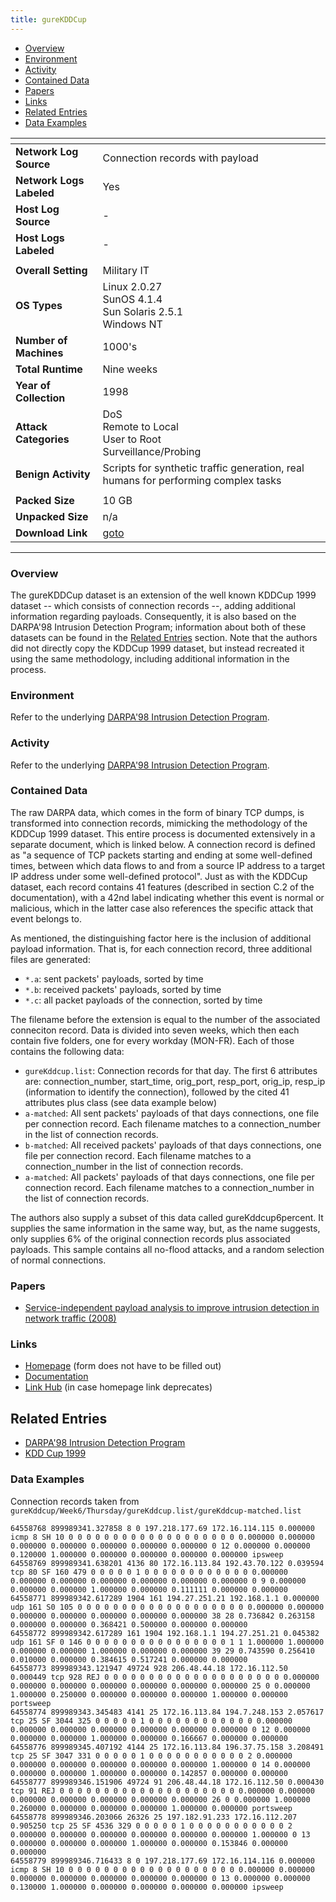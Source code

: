 ```yaml
---
title: gureKDDCup
---
```


- [Overview](#overview)
- [Environment](#environment)
- [Activity](#activity)
- [Contained Data](#contained-data)
- [Papers](#papers)
- [Links](#links)
- [Related Entries](#related-entries)
- [Data Examples](#data-examples)

| <!-- -->                 | <!-- -->                                                                                                   |
|--------------------------|------------------------------------------------------------------------------------------------------------|
| **Network Log Source**   | Connection records with payload                                                                            |
| **Network Logs Labeled** | Yes                                                                                                        |
| **Host Log Source**      | -                                                                                                          |
| **Host Logs Labeled**    | -                                                                                                          |
|                          |                                                                                                            |
| **Overall Setting**      | Military IT                                                                                                |
| **OS Types**             | Linux 2.0.27<br/>SunOS 4.1.4<br/>Sun Solaris 2.5.1<br/>Windows NT                                          |
| **Number of Machines**   | 1000's                                                                                                     |
| **Total Runtime**        | Nine weeks                                                                                                 |
| **Year of Collection**   | 1998                                                                                                       |
| **Attack Categories**    | DoS<br/>Remote to Local<br/>User to Root<br/>Surveillance/Probing                                          |
| **Benign Activity**      | Scripts for synthetic traffic generation, real humans for performing complex tasks                         |
|                          |                                                                                                            |
| **Packed Size**          | 10 GB                                                                                                      |
| **Unpacked Size**        | n/a                                                                                                        |
| **Download Link**        | [goto](http://www.sc.ehu.es/acwaldap/gureKddcup/gureKDDCup/gureKddcup/complete_database/gureKddcup.tar.gz) |

***

### Overview
The gureKDDCup dataset is an extension of the well known KDDCup 1999 dataset -- which consists of connection records --, adding additional information regarding payloads.
Consequently, it is also based on the DARPA'98 Intrusion Detection Program;
information about both of these datasets can be found in the [Related Entries](#related-entries) section.
Note that the authors did not directly copy the KDDCup 1999 dataset, but instead recreated it using the same methodology, including additional information in the process.

### Environment
Refer to the underlying [DARPA'98 Intrusion Detection Program](darpa98.md).

### Activity
Refer to the underlying [DARPA'98 Intrusion Detection Program](darpa98.md).

### Contained Data
The raw DARPA data, which comes in the form of binary TCP dumps, is transformed into connection records, mimicking the methodology of the KDDCup 1999 dataset.
This entire process is documented extensively in a separate document, which is linked below.
A connection record is defined as "a sequence of TCP packets starting and ending at some well-defined times, between
which data flows to and from a source IP address to a target IP address under some well-defined protocol".
Just as with the KDDCup dataset, each record contains 41 features (described in section C.2 of the documentation), with a 42nd label indicating whether this event is normal or malicious, which in the latter case also references the specific attack that event belongs to.

As mentioned, the distinguishing factor here is the inclusion of additional payload information.
That is, for each connection record, three additional files are generated:
- `*.a`: sent packets' payloads, sorted by time
- `*.b`: received packets' payloads, sorted by time
- `*.c`: all packet payloads of the connection, sorted by time

The filename before the extension is equal to the number of the associated conneciton record.
Data is divided into seven weeks, which then each contain five folders, one for every workday (MON-FR).
Each of those contains the following data:
- `gureKddcup.list`: Connection records for that day.
  The first 6 attributes are: connection_number, start_time, orig_port, resp_port, orig_ip, resp_ip (information to identify the connection), followed by the cited 41 attributes plus class (see data example below)
- `a-matched`: All sent packets' payloads of that days connections, one file per connection record.
  Each filename matches to a connection_number in the list of connection records.
- `b-matched`: All received packets' payloads of that days connections, one file per connection record.
  Each filename matches to a connection_number in the list of connection records.
- `a-matched`: All packets' payloads of that days connections, one file per connection record.
  Each filename matches to a connection_number in the list of connection records.

The authors also supply a subset of this data called gureKddcup6percent.
It supplies the same information in the same way, but, as the name suggests, only supplies 6% of the original connection records plus associated payloads.
This sample contains all no-flood attacks, and a random selection of normal connections.

### Papers
- [Service-independent payload analysis to improve intrusion detection in network traffic (2008)](https://dl.acm.org/doi/10.5555/2449288.2449315)

### Links
- [Homepage](http://www.sc.ehu.es/acwaldap/gureKddcup/galdetegia_jaso.php) (form does not have to be filled out)
- [Documentation](https://addi.ehu.es/bitstream/handle/10810/20608/20160601_Txostena_gurekddcup_InigoPeronaBalda.pdf?sequence=1)
- [Link Hub](http://www.sc.ehu.es/acwaldap/) (in case homepage link deprecates)

## Related Entries
- [DARPA'98 Intrusion Detection Program](darpa98.md)
- [KDD Cup 1999](kdd_cup_1999.md)

### Data Examples
Connection records taken from `gureKddcup/Week6/Thursday/gureKddcup.list/gureKddcup-matched.list`
```
64558768 899989341.327858 8 0 197.218.177.69 172.16.114.115 0.000000 icmp 8 SH 10 0 0 0 0 0 0 0 0 0 0 0 0 0 0 0 0 0 0 0 0.000000 0.000000 0.000000 0.000000 0.000000 0.000000 0.000000 0 12 0.000000 0.000000 0.120000 1.000000 0.000000 0.000000 0.000000 0.000000 ipsweep
64558769 899989341.638201 4136 80 172.16.113.84 192.43.70.122 0.039594 tcp 80 SF 160 479 0 0 0 0 0 1 0 0 0 0 0 0 0 0 0 0 0 0 0.000000 0.000000 0.000000 0.000000 0.000000 0.000000 0.000000 0 9 0.000000 0.000000 0.000000 1.000000 0.000000 0.111111 0.000000 0.000000 
64558771 899989342.617289 1904 161 194.27.251.21 192.168.1.1 0.000000 udp 161 S0 105 0 0 0 0 0 0 0 0 0 0 0 0 0 0 0 0 0 0 0 0.000000 0.000000 0.000000 0.000000 0.000000 0.000000 0.000000 38 28 0.736842 0.263158 0.000000 0.000000 0.368421 0.500000 0.000000 0.000000 
64558772 899989342.617289 161 1904 192.168.1.1 194.27.251.21 0.045382 udp 161 SF 0 146 0 0 0 0 0 0 0 0 0 0 0 0 0 0 0 0 1 1 1.000000 1.000000 0.000000 0.000000 1.000000 0.000000 0.000000 39 29 0.743590 0.256410 0.010000 0.000000 0.384615 0.517241 0.000000 0.000000 
64558773 899989343.121947 49724 928 206.48.44.18 172.16.112.50 0.000449 tcp 928 REJ 0 0 0 0 0 0 0 0 0 0 0 0 0 0 0 0 0 0 0 0 0.000000 0.000000 0.000000 0.000000 0.000000 0.000000 0.000000 25 0 0.000000 1.000000 0.250000 0.000000 0.000000 0.000000 1.000000 0.000000 portsweep
64558774 899989343.345483 4141 25 172.16.113.84 194.7.248.153 2.057617 tcp 25 SF 3044 325 0 0 0 0 0 1 0 0 0 0 0 0 0 0 0 0 0 0 0.000000 0.000000 0.000000 0.000000 0.000000 0.000000 0.000000 0 12 0.000000 0.000000 0.000000 1.000000 0.000000 0.166667 0.000000 0.000000 
64558776 899989345.407192 4144 25 172.16.113.84 196.37.75.158 3.208491 tcp 25 SF 3047 331 0 0 0 0 0 1 0 0 0 0 0 0 0 0 0 0 0 2 0.000000 0.000000 0.000000 0.000000 0.000000 0.000000 1.000000 0 14 0.000000 0.000000 0.000000 1.000000 0.000000 0.142857 0.000000 0.000000 
64558777 899989346.151906 49724 91 206.48.44.18 172.16.112.50 0.000430 tcp 91 REJ 0 0 0 0 0 0 0 0 0 0 0 0 0 0 0 0 0 0 0 0 0.000000 0.000000 0.000000 0.000000 0.000000 0.000000 0.000000 26 0 0.000000 1.000000 0.260000 0.000000 0.000000 0.000000 1.000000 0.000000 portsweep
64558778 899989346.203066 26326 25 197.182.91.233 172.16.112.207 0.905250 tcp 25 SF 4536 329 0 0 0 0 0 1 0 0 0 0 0 0 0 0 0 0 0 2 0.000000 0.000000 0.000000 0.000000 0.000000 0.000000 1.000000 0 13 0.000000 0.000000 0.000000 1.000000 0.000000 0.153846 0.000000 0.000000 
64558779 899989346.716433 8 0 197.218.177.69 172.16.114.116 0.000000 icmp 8 SH 10 0 0 0 0 0 0 0 0 0 0 0 0 0 0 0 0 0 0 0 0.000000 0.000000 0.000000 0.000000 0.000000 0.000000 0.000000 0 13 0.000000 0.000000 0.130000 1.000000 0.000000 0.000000 0.000000 0.000000 ipsweep
```
